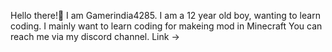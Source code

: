 Hello there!👋 I am Gamerindia4285. 
I am a 12 year old boy, wanting to learn coding. 
I mainly want to learn coding for makeing mod in Minecraft
You can reach me via my discord channel.
Link ->

<!---
Gamerindia42851/Gamerindia42851 is a ✨ special ✨ repository because its `README.md` (this file) appears on your GitHub profile.
You can click the Preview link to take a look at your changes.
--->
